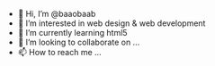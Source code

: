 - 👋 Hi, I’m @baaobaab
- 👀 I’m interested in web design & web development
- 🌱 I’m currently learning html5
- 💞️ I’m looking to collaborate on ...
- 📫 How to reach me ...

<!---
baaobaab/baaobaab is a ✨ special ✨ repository because its `README.md` (this file) appears on your GitHub profile.
You can click the Preview link to take a look at your changes.
--->
